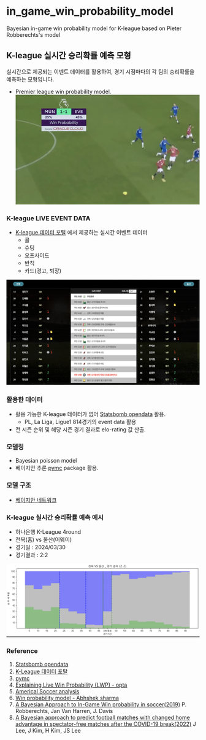 # in_game_win_probability_model
 Bayesian in-game win probability model for K-league based on Pieter Robberechts's model


## K-league 실시간 승리확률 예측 모형

실시간으로 제공되는 이벤트 데이터를 활용하여, 경기 시점마다의 각 팀의 승리확률을 예측하는 모형입니다.

- Premier league win probability model.
![alt text](image/image.png)

### K-league LIVE EVENT DATA
- [K-league 데이터 포털](https://data.kleague.com/) 에서 제공하는 실시간 이벤트 데이터
    - 골 
    - 슈팅 
    - 오프사이드 
    - 반칙 
    - 카드(경고, 퇴장) 

![alt text](image/k-league_live_event.png)

### 활용한 데이터
- 활용 가능한 K-league 데이터가 없어 [Statsbomb opendata](https://github.com/statsbomb/open-data) 활용.
   - PL, La Liga, Ligue1 814경기의 event data 활용
- 전 시즌 순위 및 해당 시즌 경기 결과로 elo-rating 값 산출. 

### 모델링
- Bayesian poisson model
- 베이지안 추론 [pymc](https://www.pymc.io/) package 활용.

### 모델 구조
- [베이지안 네트워크](graphical_structure.pdf)


### K-league 실시간 숭리확률 예측 예시
- 하나은행 K-League 4round
- 전북(홈) vs 울산(어웨이) 
- 경기일 : 2024/03/30
- 경기결과 : 2:2

![alt text](image/application_case.png)

### Reference
1. [Statsbomb opendata](https://github.com/statsbomb/open-data)
2. [K-League 데이터 포탈](https://data.kleague.com/)
3. [pymc](https://www.pymc.io/)
4. [Explaining Live Win Probability (LWP) - opta](https://theanalyst.com/eu/2021/11/live-win-probability/)
5. [Americal Soccer analysis](https://www.americansocceranalysis.com/home/2021/7/16/we-have-a-new-win-probability-model)
6. [Win probability model - Abhshek sharma](https://sharmaabhishekk.github.io/projects/win-probability-implementation)
7. [A Bayesian Approach to In-Game Win probability in soccer(2019)](https://dl.acm.org/doi/10.1145/3447548.3467194) P. Robberechts, Jan Van Harren, J. Davis
8. [A Bayesian approach to predict football matches with changed home advantage in spectator-free matches after the COVID-19 break(2022)](https://www.mdpi.com/1099-4300/24/3/366) J Lee, J Kim, H Kim, JS Lee

